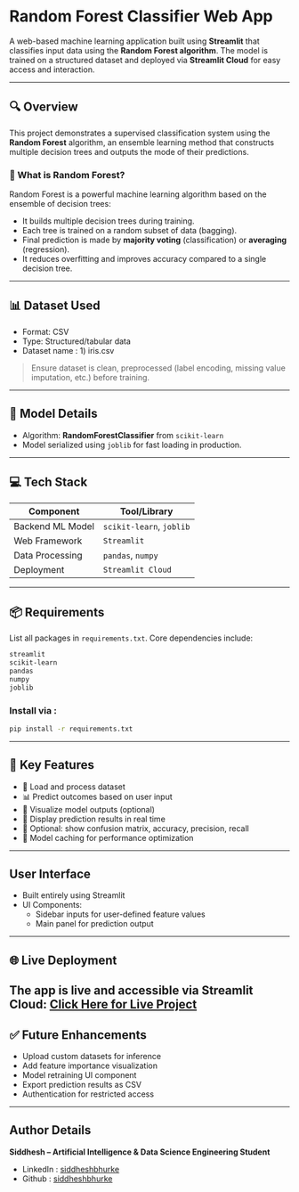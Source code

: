 # Random Forest Classifier Web App

A web-based machine learning application built using **Streamlit** that classifies input data using the **Random Forest algorithm**. The model is trained on a structured dataset and deployed via **Streamlit Cloud** for easy access and interaction.

---

## 🔍 Overview

This project demonstrates a supervised classification system using the **Random Forest** algorithm, an ensemble learning method that constructs multiple decision trees and outputs the mode of their predictions.

### 🔢 What is Random Forest?

Random Forest is a powerful machine learning algorithm based on the ensemble of decision trees:
- It builds multiple decision trees during training.
- Each tree is trained on a random subset of data (bagging).
- Final prediction is made by **majority voting** (classification) or **averaging** (regression).
- It reduces overfitting and improves accuracy compared to a single decision tree.

---

## 📊 Dataset Used

- Format: CSV
- Type: Structured/tabular data
- Dataset name : 1) iris.csv
> Ensure dataset is clean, preprocessed (label encoding, missing value imputation, etc.) before training.

---

## 🧠 Model Details

- Algorithm: **RandomForestClassifier** from `scikit-learn`
- Model serialized using `joblib` for fast loading in production.

---

## 💻 Tech Stack

| Component        | Tool/Library         |
|------------------|----------------------|
| Backend ML Model | `scikit-learn`, `joblib` |
| Web Framework    | `Streamlit`          |
| Data Processing  | `pandas`, `numpy`    |
| Deployment       | `Streamlit Cloud`    |

---

## 📦 Requirements

List all packages in `requirements.txt`. Core dependencies include:

```bash
streamlit
scikit-learn
pandas
numpy
joblib
```
### Install via : 
```bash 
pip install -r requirements.txt
```
---
## 🧰 Key Features
- 📁 Load and process dataset
- 📊 Predict outcomes based on user input
- 🧠 Visualize model outputs (optional)
- 📝 Display prediction results in real time
- 🧪 Optional: show confusion matrix, accuracy, precision, recall
- 💾 Model caching for performance optimization
---
## User Interface 
- Built entirely using Streamlit
- UI Components:
  - Sidebar inputs for user-defined feature values
  - Main panel for prediction output
---
## 🌐 Live Deployment
The app is live and accessible via Streamlit Cloud:
[Click Here for Live Project]("https://random-forest-classifier-iris.streamlit.app/")
---

## ✅ Future Enhancements
- Upload custom datasets for inference
- Add feature importance visualization
- Model retraining UI component
- Export prediction results as CSV
- Authentication for restricted access
--- 
## Author Details 
**Siddhesh – Artificial Intelligence & Data Science Engineering Student**
- LinkedIn : [siddheshbhurke]("https://www.linkedin.com/in/siddheshbhurke/")
- Github : [siddheshbhurke]("https://www.github.com/siddheshbhurke/")
